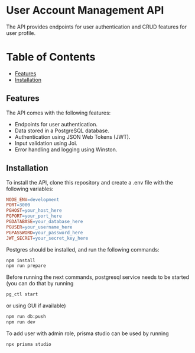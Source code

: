 # User Account Management API

The API provides endpoints for user authentication and CRUD features for user profile.

# Table of Contents

- [Features](#features)
- [Installation](#installation)


## Features

The API comes with the following features:

- Endpoints for user authentication.
- Data stored in a PostgreSQL database.
- Authentication using JSON Web Tokens (JWT).
- Input validation using Joi.
- Error handling and logging using Winston.

## Installation

To install the API, clone this repository and create a .env file with the following variables:

```makefile
NODE_ENV=development
PORT=3000
PGHOST=your_host_here
PGPORT=your_port_here
PGDATABASE=your_database_here
PGUSER=your_username_here
PGPASSWORD=your_password_here
JWT_SECRET=your_secret_key_here
```

Postgres should be installed, and run the following commands:

```sh
npm install
npm run prepare
```

Before running the next commands, postgresql service needs to be started
(you can do that by running

```sh
pg_ctl start
```

or using GUI if available)

```sh
npm run db:push
npm run dev
```

To add user with admin role, prisma studio can be used by running

```sh
npx prisma studio
```
